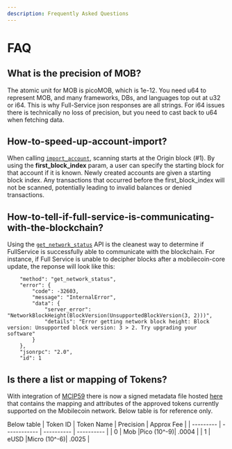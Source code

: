 ```yaml
---
description: Frequently Asked Questions
---
```


# FAQ

## What is the precision of MOB?

The atomic unit for MOB is picoMOB, which is 1e-12. You need u64 to represent MOB, and many frameworks, DBs, and languages top out at u32 or i64. This is why Full-Service json responses are all strings. For i64 issues there is technically no loss of precision, but you need to cast back to u64 when fetching data.



## How-to-speed-up-account-import?
When calling [`import_account`](https://mobilecoin.gitbook.io/full-service-api/api-endpoints/v2/account/account/import_account), scanning starts at the Origin block (#1). 
By using the **first_block_index** param, a user can specify the starting block for that account if it is known. Newly created accounts are given a starting block index. Any transactions that occurred before the first_block_index will not be scanned, potentially leading to invalid balances or denied transactions.



## How-to-tell-if-full-service-is-communicating-with-the-blockchain?
Using the [`get_network_status`](https://mobilecoin.gitbook.io/full-service-api/api-endpoints/v2/network-status/get_network_status) API is the cleanest way to determine if FullService is successfully able to communicate with the blockchain.
For instance, if Full Service is unable to decipher blocks after a mobilecoin-core update, the reponse will look like this:
```
    "method": "get_network_status",
    "error": {
        "code": -32603,
        "message": "InternalError",
        "data": {
            "server_error": "NetworkBlockHeight(BlockVersion(UnsupportedBlockVersion(3, 2)))",
            "details": "Error getting network block height: Block version: Unsupported block version: 3 > 2. Try upgrading your software"
        }
    },
    "jsonrpc": "2.0",
    "id": 1
```


## Is there a list or mapping of Tokens?
With integration of [MCIP59](https://github.com/mobilecoinfoundation/mcips/blob/main/text/0059-token-metadata-document.md) there is now a signed metadata file hosted [here](https://config.mobilecoin.foundation/token_metadata.json) that contains the mapping and attributes of the approved tokens currently supported on the Mobilecoin network. Below table is for reference only.

Below table 
| Token ID  |  Token Name  | Precision  | Approx Fee |
| --------- | ------------ | ---------- | ---------- |
|     0     |     Mob      |Pico (10^-9)|   .0004    |
|     1     |     eUSD     |Micro (10^-6)|  .0025    |
